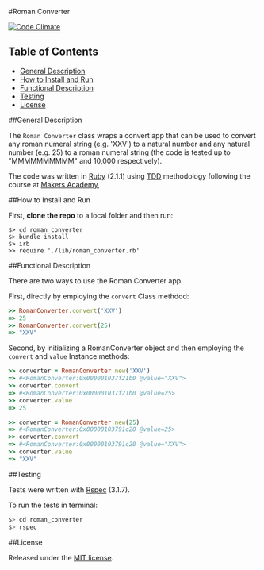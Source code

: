 #Roman Converter

[![Code Climate](https://codeclimate.com/github/nadavmatalon/roman_converter/badges/gpa.svg)](https://codeclimate.com/github/nadavmatalon/roman_converter)

## Table of Contents

* [General Description](#general-description)
* [How to Install and Run](#how-to-install-and-run)
* [Functional Description](#functional-description)
* [Testing](#testing)
* [License](#license)

##General Description

The `Roman Converter` class wraps a convert app that can be used to convert 
any roman numeral string (e.g. 'XXV') to a natural number and any natural number 
(e.g. 25) to a roman numeral string (the code is tested up to 
"MMMMMMMMMM" and 10,000 respectively).

The code was written in [Ruby](https://www.ruby-lang.org/en/) (2.1.1) 
using [TDD](http://en.wikipedia.org/wiki/Test-driven_development) methodology
following the course at [Makers Academy](http://www.makersacademy.com/), 


##How to Install and Run

First, __clone the repo__ to a local folder and then run:

```
$> cd roman_converter
$> bundle install
$> irb
>> require './lib/roman_converter.rb'
```


##Functional Description

There are two ways to use the Roman Converter app.

First, directly by employing the `convert` Class methdod:

```ruby
>> RomanConverter.convert('XXV')
=> 25
>> RomanConverter.convert(25)
=> "XXV"
```

Second, by initializing a RomanConverter object and then employing 
the `convert` and `value` Instance methods:

```ruby
>> converter = RomanConverter.new('XXV')
=> #<RomanConverter:0x000001037f21b0 @value="XXV">
>> converter.convert
=> #<RomanConverter:0x000001037f21b0 @value=25>
>> converter.value
=> 25

>> converter = RomanConverter.new(25)
=> #<RomanConverter:0x00000103791c20 @value=25>
>> converter.convert
=> #<RomanConverter:0x00000103791c20 @value="XXV">
>> converter.value
=> "XXV"
```


##Testing

Tests were written with [Rspec](http://rspec.info/) (3.1.7).

To run the tests in terminal: 

```bash
$> cd roman_converter
$> rspec
```

##License

<p>Released under the <a href="http://www.opensource.org/licenses/MIT">MIT license</a>.</p>

